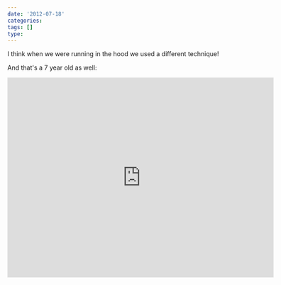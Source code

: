 ```yaml
---
date: '2012-07-18'
categories:
tags: []
type: 
---
```

I think when we were running in the hood we used a different technique! 

And that's a 7 year old as well:


<iframe 
	class="youtube-player" 
	width="600" 
	height="450" 
	src="http://www.youtube.com/embed/aESIBM94xzk?start=53" 
	frameborder="0" 
	allowfullscreen
>
</iframe>